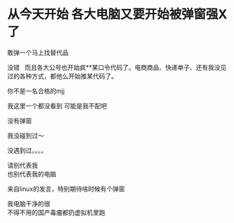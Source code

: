 # 从今天开始 各大电脑又要开始被弹窗强X了


敢弹一个马上找替代品

没错&nbsp; &nbsp;而且各大公号也开始疯**某口令代码了。电商商品、快递单子、还有我没见过的各种方式，都他么开始推某代码了。

你不是一名合格的mjj<img id="aimg_fS7hR" onclick="zoom(this, this.src, 0, 0, 0)" class="zoom" src="https://cdn.jsdelivr.net/gh/hishis/forum-master/public/images/patch.gif" onmouseover="img_onmouseoverfunc(this)" onload="thumbImg(this)" border="0" alt="" />

我这里一个都没看到 可能是我不配吧

没有弹窗

我没碰到过～

没遇到过。。。。

请别代表我<br />
也别代表我的电脑<img src="static/image/smiley/default/biggrin.gif" smilieid="3" border="0" alt="" /><img src="static/image/smiley/default/biggrin.gif" smilieid="3" border="0" alt="" /><img src="static/image/smiley/default/biggrin.gif" smilieid="3" border="0" alt="" /><img src="static/image/smiley/default/biggrin.gif" smilieid="3" border="0" alt="" />

来自linux的发言，特别期待啥时候有个弹窗

我电脑干净的很<br />
不得不用的国产毒瘤都扔虚拟机里跑<img id="aimg_gh7hh" onclick="zoom(this, this.src, 0, 0, 0)" class="zoom" src="https://cdn.jsdelivr.net/gh/hishis/forum-master/public/images/patch.gif" onmouseover="img_onmouseoverfunc(this)" onload="thumbImg(this)" border="0" alt="" />
